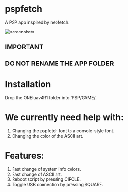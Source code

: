 # pspfetch
A PSP app inspired by neofetch.

![screenshots](https://i.imgur.com/P0TnRnB.png "pspfetch")

## IMPORTANT
## DO NOT RENAME THE APP FOLDER

# Installation
Drop the ONEluav4R1 folder into /PSP/GAME/.

# We currently need help with:
1. Changing the pspfetch font to a console-style font.
2. Changing the color of the ASCII art.
   
# Features:
1. Fast change of system info colors.
2. Fast change of ASCII art.
3. Reboot script by pressing CIRCLE.
4. Toggle USB connection by pressing SQUARE.
